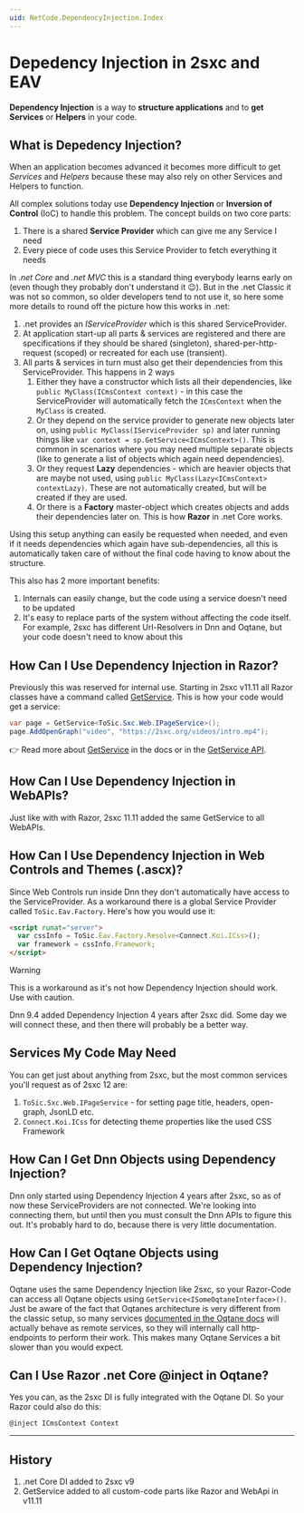 ```yaml
---
uid: NetCode.DependencyInjection.Index
---
```


# Depedency Injection in 2sxc and EAV

**Dependency Injection** is a way to **structure applications** and to **get Services** or **Helpers** in your code.

## What is Depedency Injection?

When an application becomes advanced it becomes more difficult to get _Services_ and _Helpers_ because these may also rely on other Services and Helpers to function. 

All complex solutions today use **Dependency Injection** or **Inversion of Control** (IoC) to handle this problem. The concept builds on two core parts:

1. There is a shared **Service Provider** which can give me any Service I need
1. Every piece of code uses this Service Provider to fetch everything it needs

In _.net Core_ and _.net MVC_ this is a standard thing everybody learns early on (even though they probably don't understand it 😉).
But in the .net Classic it was not so common, so older developers tend to not use it, so here some more details to round off the picture how this works in .net:

1. .net provides an _IServiceProvider_ which is this shared ServiceProvider.
1. At application start-up all parts & services are registered and there are specifications if they should be shared (singleton), shared-per-http-request (scoped) or recreated for each use (transient).
1. All parts & services in turn must also get their dependencies from this ServiceProvider. This happens in 2 ways
    1. Either they have a constructor which lists all their dependencies, like `public MyClass(ICmsContext context)` - in this case the ServiceProvider will automatically fetch the `ICmsContext` when the `MyClass` is created.
    1. Or they depend on the service provider to generate new objects later on, using `public MyClass(IServiceProvider sp)` and later running things like `var context = sp.GetService<ICmsContext>()`. This is common in scenarios where you may need multiple separate objects (like to generate a list of objects which again need dependencies).
    1. Or they request **Lazy** dependencies - which are heavier objects that are maybe not used, using `public MyClass(Lazy<ICmsContext> contextLazy)`. These are not automatically created, but will be created if they are used.
    1. Or there is a **Factory** master-object which creates objects and adds their dependencies later on. This is how **Razor** in .net Core works. 

Using this setup anything can easily be requested when needed, and even if it needs dependencies which again have sub-dependencies, all this is automatically taken care of without the final code having to know about the structure. 

This also has 2 more important benefits:

1. Internals can easily change, but the code using a service doesn't need to be updated
1. It's easy to replace parts of the system without affecting the code itself. For example, 2sxc has different Url-Resolvers in Dnn and Oqtane, but your code doesn't need to know about this

## How Can I Use Dependency Injection in Razor?

Previously this was reserved for internal use. 
Starting in 2sxc v11.11 all Razor classes have a command called [GetService](xref:NetCode.DynamicCode.GetService). 
This is how your code would get a service:

```c#
var page = GetService<ToSic.Sxc.Web.IPageService>();
page.AddOpenGraph("video", "https://2sxc.org/videos/intro.mp4");
```

👉 Read more about [GetService](xref:NetCode.DynamicCode.GetService) in the docs or in the [GetService API](xref:ToSic.Sxc.Code.IDynamicCode.GetService*).

## How Can I Use Dependency Injection in WebAPIs?

Just like with with Razor, 2sxc 11.11 added the same GetService to all WebAPIs.

## How Can I Use Dependency Injection in Web Controls and Themes (.ascx)?

Since Web Controls run inside Dnn they don't automatically have access to the ServiceProvider. 
As a workaround there is a global Service Provider called `ToSic.Eav.Factory`. 
Here's how you would use it:

```html
<script runat="server">
  var cssInfo = ToSic.Eav.Factory.Resolve<Connect.Koi.ICss>();
  var framework = cssInfo.Framework;
</script>
```

> [!WARNING]
> This is a workaround as it's not how Dependency Injection should work. Use with caution. 
> 
> Dnn 9.4 added Dependency Injection 4 years after 2sxc did. Some day we will connect these, and then there will probably be a better way. 

## Services My Code May Need

You can get just about anything from 2sxc, but the most common services you'll request as of 2sxc 12 are:

1. `ToSic.Sxc.Web.IPageService` - for setting page title, headers, open-graph, JsonLD etc.
1. `Connect.Koi.ICss` for detecting theme properties like the used CSS Framework

## How Can I Get Dnn Objects using Dependency Injection?

Dnn only started using Dependency Injection 4 years after 2sxc, so as of now these ServiceProviders are not connected. 
We're looking into connecting them, but until then you must consult the Dnn APIs to figure this out. 
It's probably hard to do, because there is very little documentation. 


## How Can I Get Oqtane Objects using Dependency Injection?

Oqtane uses the same Dependency Injection like 2sxc, so your Razor-Code can access all Oqtane objects using `GetService<ISomeOqtaneInterface>()`. 
Just be aware of the fact that Oqtanes architecture is very different from the classic setup, so many services [documented in the Oqtane docs](https://docs.oqtane.org/) will actually behave as remote services, so they will internally call http-endpoints to perform their work. This makes many Oqtane Services a bit slower than you would expect. 

## Can I Use Razor .net Core @inject in Oqtane?

Yes you can, as the 2sxc DI is fully integrated with the Oqtane DI. So your Razor could also do this:

```razor
@inject ICmsContext Context
```

---

## History

1. .net Core DI added to 2sxc v9
1. GetService added to all custom-code parts like Razor and WebApi in v11.11